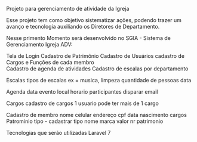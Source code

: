Projeto para gerenciamento de atividade da Igreja 

Esse projeto tem como objetivo sistematizar ações, podendo trazer um avanço e tecnologia auxiliando os Diretores de Departamento.

Nesse primento Momento será desenvolvido no SGIA - Sistema de Gerenciamento Igreja ADV:

Tela de Login
Cadastro de Patrimônio
Cadastro de Usuários
cadastro de Cargos e Funções de cada membro  
Cadastro de agenda de atividades
Cadastro de escalas por departamento  

Escalas 
	tipos de escalas ex = musica, limpeza
	quantidade de pessoas 
	data 
		
Agenda 
		data
		evento 
		local 
		horario 
		participantes
		disparar email


Cargos
			cadastro de cargos  1 usuario pode ter mais de 1 cargo 
			
			
Cadastro de membro 
				nome 
				celular
				endereço 
				cpf 
				data nascimento 
				cargos 
Patrominio 
					tipo   - cadastrar tipo 
					nome 
					marca 
					valor 
					nr patrimonio
                    
Tecnologias que serão utilizadas 
Laravel 7 

                    
					
					
			
		
